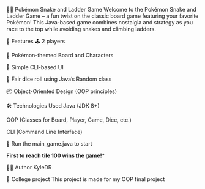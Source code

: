 🐍🎲 Pokémon Snake and Ladder Game
Welcome to the Pokémon Snake and Ladder Game – a fun twist on the classic board game featuring your favorite Pokémon! This Java-based game combines nostalgia and strategy as you race to the top while avoiding snakes  and climbing ladders.

📌 Features
🕹️ 2 players

🎨 Pokémon-themed Board and Characters

🧠 Simple CLI-based UI

🎲 Fair dice roll using Java’s Random class

📦 Object-Oriented Design (OOP principles)

🛠️ Technologies Used
Java (JDK 8+)

OOP (Classes for Board, Player, Game, Dice, etc.)

CLI (Command Line Interface)

📌 Run the main_game.java to start

****First to reach tile 100 wins the game!*****


🧑‍💻 Author
KyleDR

📜 College project
This project is made for my OOP final project

